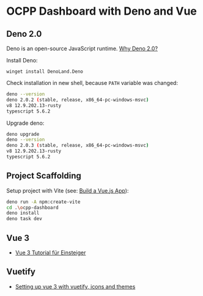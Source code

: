 # OCPP Dashboard with Deno and Vue

## Deno 2.0

Deno is an open-source JavaScript runtime. [Why Deno 2.0?](https://www.heise.de/blog/JavaScript-Runtime-Deno-2-0-Ist-die-neue-Version-das-bessere-Node-js-9987604.html)

Install Deno:

```pwsh
winget install DenoLand.Deno
```

Check installation in new shell, because `PATH` variable was changed:

```bash
deno --version
deno 2.0.2 (stable, release, x86_64-pc-windows-msvc)
v8 12.9.202.13-rusty
typescript 5.6.2
```

Upgrade deno:

```bash
deno upgrade
deno --version
deno 2.0.3 (stable, release, x86_64-pc-windows-msvc)
v8 12.9.202.13-rusty
typescript 5.6.2
```

## Project Scaffolding

Setup project with Vite (see: [Build a Vue.js App](https://docs.deno.com/runtime/tutorials/how_to_with_npm/vue/)):

```bash
deno run -A npm:create-vite
cd .\ocpp-dashboard
deno install
deno task dev
```

## Vue 3

- [Vue 3 Tutorial für Einsteiger](https://vuejs.de/artikel/vuejs-tutorial-deutsch-anfaenger/)

## Vuetify

- [Setting up vue 3 with vuetify, icons and themes](https://www.the-koi.com/projects/setting-up-vue-3-with-vuetify-icons-and-themes/)

```bash


```
